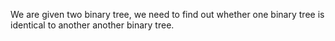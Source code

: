 We are given two binary tree, we need to find out whether one binary tree is identical to another another binary tree.

